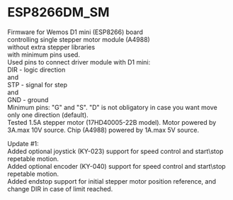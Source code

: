# ESP8266DM_SM

Firmware for Wemos D1 mini (ESP8266) board <br>
controlling single stepper motor module (A4988) <br>
without extra stepper libraries <br>
with minimum pins used.
<br>
Used pins to connect driver module with D1 mini: 
<br>
DIR - logic direction 
<br>
and 
<br>
STP - signal for step 
<br>
and 
<br>
GND - ground
<br>
Minimum pins: "G" and "S". "D" is not obligatory in case you want move only one direction (default).
<br>
Tested 1.5A stepper motor (17HD40005-22B model). Motor powered by 3A.max 10V source. Chip (A4988) powered by 1A.max 5V source.


Update #1:<br>
Added optional joystick (KY-023) support for speed control and start\stop repetable motion.<br>
Added optional encoder (KY-040) support for speed control and start\stop repetable motion.<br>
Added endstop support for initial stepper motor position reference, and change DIR in case of limit reached.
